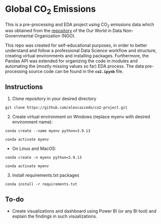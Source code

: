 # **Global CO<sub>2</sub> Emissions**
This is a pre-processing and EDA project using CO<sub>2</sub> emissions data which was obtained from the [repository](https://github.com/owid/co2-data) of the Our World in Data Non-Governmental Organization (NGO).

This repo was created for self-educational purposes, in order to better understand and follow a professional Data Science workflow and structure, creating virtual environments and installing packages. Furthermore, the Pandas API was extended for organizing the code in modules and automating the (mostly missing values so far) EDA process. The data pre-processing source code can be found in the **`co2.ipynb`** file.

## **Instructions**

1. Clone repository in your desired directory

```
git clone https://github.com/alexcaicedo/co2-project.git
```

2. Create virtual environment on Windows (replace myenv with desired environment name):
```
conda create --name myenv python=3.9.13
```
```
conda activate myenv
```
- On Linux and MacOS:
```
conda create -n myenv python=3.9.13
```
```
conda activate myenv
```
3. Install requirements.txt packages
```
conda install -r requirements.txt
```
## **To-do**
- Create visualizations and dashboard using Power BI (or any BI tool) and explain the findings in such visualizations.